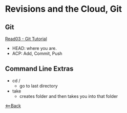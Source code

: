 # Revisions and the Cloud, Git
## Git
[Read03 - Git Tutorial](https://blog.udemy.com/git-tutorial-a-comprehensive-guide/)
- HEAD: where you are.
- ACP: Add, Commit, Push

## Command Line Extras
- cd /
  - go to last directory
- take
  - creates folder and then takes you into that folder

[<==Back](README.md)
